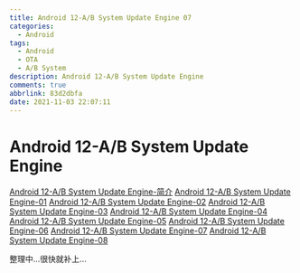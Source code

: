 ```yaml
---
title: Android 12-A/B System Update Engine 07
categories:
  - Android
tags:
  - Android
  - OTA
  - A/B System
description: Android 12-A/B System Update Engine
comments: true
abbrlink: 83d2dbfa
date: 2021-11-03 22:07:11
---
```

<!--more-->
<meta name="referrer" content="no-referrer"/>


# Android 12-A/B System Update Engine
[Android 12-A/B System Update Engine-简介](https://journeyos.github.io/archives/dd679192.html)
[Android 12-A/B System Update Engine-01](https://journeyos.github.io/archives/f4e627d8.html)
[Android 12-A/B System Update Engine-02](https://journeyos.github.io/archives/f4e511d8.html)
[Android 12-A/B System Update Engine-03](https://journeyos.github.io/archives/84bf1fe3.html)
[Android 12-A/B System Update Engine-04](https://journeyos.github.io/archives/1adb8a40.html)
[Android 12-A/B System Update Engine-05](https://journeyos.github.io/archives/6ddcbad6.html)
[Android 12-A/B System Update Engine-06](https://journeyos.github.io/archives/f4d5eb6c.html)
[Android 12-A/B System Update Engine-07](https://journeyos.github.io/archives/83d2dbfa.html)
[Android 12-A/B System Update Engine-08](https://journeyos.github.io/archives/136dc66b.html)


整理中...很快就补上...